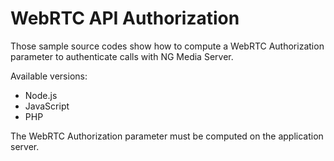 # WebRTC API Authorization

Those sample source codes show how to compute a WebRTC Authorization parameter to authenticate calls with NG Media Server.

Available versions:
- Node.js
- JavaScript
- PHP

The WebRTC Authorization parameter must be computed on the application server.
